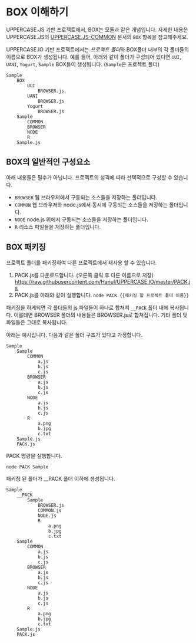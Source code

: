 # BOX 이해하기

UPPERCASE.JS 기반 프로젝트에서, BOX는 모듈과 같은 개념입니다. 자세한 내용은 UPPERCASE.JS의 [UPPERCASE.JS-COMMON](https://github.com/Hanul/UPPERCASE.JS/blob/master/DOC/KR/UPPERCASE.JS-COMMON.md) 문서의 `BOX` 항목을 참고해주세요.

UPPERCASE.IO 기반 프로젝트에서는 *프로젝트 폴더*와 BOX폴더 내부의 각 폴더들의 이름으로 BOX가 생성됩니다.
예를 들어, 아래와 같이 폴더가 구성되어 있다면 `UUI`, `UANI`, `Yogurt`, `Sample` BOX들이 생성됩니다. (`Sample`은 프로젝트 폴더)

```
Sample
    BOX
        UUI
            BROWSER.js
        UANI
            BROWSER.js
        Yogurt
            BROWSER.js
	Sample
        COMMON
    	BROWSER
        NODE
        R
    Sample.js
```

## BOX의 일반적인 구성요소
아래 내용들은 필수가 아닙니다. 프로젝트의 성격에 따라 선택적으로 구성할 수 있습니다.
* `BROWSER` 웹 브라우저에서 구동되는 소스들을 저장하는 폴더입니다.
* `COMMON` 웹 브라우저와 node.js에서 동시에 구동되는 소스들을 저장하는 폴더입니다.
* `NODE` node.js 위에서 구동되는 소스들을 저장하는 폴더입니다.
* `R` 리소스 파일들을 저장하는 폴더입니다.

## BOX 패키징
프로젝트 폴더를 패키징하여 다른 프로젝트에서 재사용 할 수 있습니다.

1. PACK.js를 다운로드합니다. (오른쪽 클릭 후 다른 이름으로 저장)
	https://raw.githubusercontent.com/Hanul/UPPERCASE.IO/master/PACK.js
2. PACK.js를 아래와 같이 실행합니다.
	`node PACK {{패키징 할 프로젝트 폴더 이름}}`

패키징을 하게되면 각 폴더들의 js 파일들이 하나로 합쳐져 `__PACK` 폴더 내에 복사됩니다. 이를테면 BROWSER 폴더의 내용들은 BROWSER.js로 합쳐집니다. 기타 폴더 및 파일들은 그대로 복사됩니다.

아래는 예시입니다. 다음과 같은 폴더 구조가 있다고 가정합니다.

```
Sample
	Sample
        COMMON
    	    a.js
    	    b.js
    	    c.js
    	BROWSER
    	    a.js
    	    b.js
    	    c.js
        NODE
    	    a.js
    	    b.js
    	    c.js
        R
            a.png
            b.jpg
            c.txt
    Sample.js
    PACK.js
```

PACK 명령을 실행합니다.

```
node PACK Sample
```

패키징 된 폴더가 __PACK 폴더 이하에 생성됩니다.

```
Sample
    __PACK
        Sample
            BROWSER.js
            COMMON.js
            NODE.js
            R
                a.png
                b.jpg
                c.txt
	Sample
        COMMON
    	    a.js
    	    b.js
    	    c.js
    	BROWSER
    	    a.js
    	    b.js
    	    c.js
        NODE
    	    a.js
    	    b.js
    	    c.js
        R
            a.png
            b.jpg
            c.txt
    Sample.js
    PACK.js
```